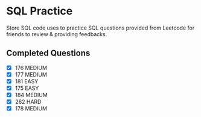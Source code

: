 # SQL Practice

Store SQL code uses to practice SQL questions provided from Leetcode for friends to review & providing feedbacks.

## Completed Questions

- [x] 176 MEDIUM
- [X] 177 MEDIUM
- [X] 181 EASY
- [X] 175 EASY
- [X] 184 MEDIUM
- [X] 262 HARD
- [X] 178 MEDIUM
